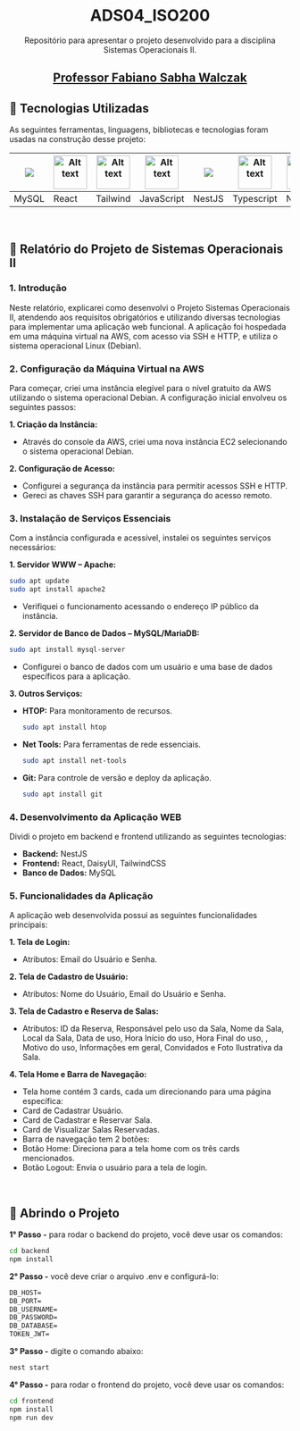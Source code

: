 <div align="center">

# ADS04_ISO200

Repositório para apresentar o projeto desenvolvido para a disciplina Sistemas Operacionais II.

## <a href="https://www.linkedin.com/in/fabiano-sabha-8661b4/" target="Sabha"> Professor Fabiano Sabha Walczak </a>



</div>

## :rocket: Tecnologias Utilizadas

As seguintes ferramentas, linguagens, bibliotecas e tecnologias foram usadas na construção desse projeto:

<table>
  <thead>
    <th><img
    src="https://cdn.jsdelivr.net/gh/devicons/devicon@latest/icons/mysql/mysql-original-wordmark.svg" /></th>
    <th><img
    src="https://cdn.jsdelivr.net/gh/devicons/devicon@latest/icons/react/react-original.svg"
    alt="Alt text"
    title="React"
    style="display: inline-block; margin: 0 auto; width: 60px"></th>
    <th><img
    src="https://github.com/apiFatec/API-3-Semestre-Ionic/assets/112169639/8f7699b6-4ee3-4bfb-a761-f79faa45049d"
    alt="Alt text"
    title="Tailwind"
    style="display: inline-block; margin: 0 auto; width: 60px"></th>
     <th><img
    src="https://user-images.githubusercontent.com/89823203/190717820-53e9f06b-1aec-4e46-91e1-94ea2cf07100.svg"
    alt="Alt text"
    title="JavaScript"
    style="display: inline-block; margin: 0 auto; width: 60px"></th>
    <th><img
    src="https://cdn.jsdelivr.net/gh/devicons/devicon@latest/icons/nestjs/nestjs-original.svg" /></th>
     <th><img
    src="https://cdn.jsdelivr.net/gh/devicons/devicon/icons/typescript/typescript-original.svg"
    alt="Alt text"
    title="TypeScript"
    style="display: inline-block; margin: 0 auto; width: 60px"></th>
     <th><img
    src="https://cdn.jsdelivr.net/gh/devicons/devicon/icons/nodejs/nodejs-original-wordmark.svg"
    alt="Alt text"
    title="Node.Js"
    style="display: inline-block; margin: 0 auto; width: 60px"></th>
  </thead>

  <tbody>
    <td>MySQL</td>
    <td>React</td>
    <td>Tailwind</td>
    <td>JavaScript</td>
    <td>NestJS</td>
    <td>Typescript</td>
    <td>Node.Js</td>
  </tbody>

</table>
    
<br>

## :rocket: Relatório do Projeto de Sistemas Operacionais II

### 1. Introdução

Neste relatório, explicarei como desenvolvi o Projeto Sistemas Operacionais II, atendendo aos requisitos obrigatórios e utilizando diversas tecnologias para implementar uma aplicação web funcional. A aplicação foi hospedada em uma máquina virtual na AWS, com acesso via SSH e HTTP, e utiliza o sistema operacional Linux (Debian).

### 2. Configuração da Máquina Virtual na AWS

Para começar, criei uma instância elegível para o nível gratuito da AWS utilizando o sistema operacional Debian. A configuração inicial envolveu os seguintes passos:

**1. Criação da Instância:**
   - Através do console da AWS, criei uma nova instância EC2 selecionando o sistema operacional Debian.

**2. Configuração de Acesso:**
   - Configurei a segurança da instância para permitir acessos SSH e HTTP.
   - Gereci as chaves SSH para garantir a segurança do acesso remoto.

### 3. Instalação de Serviços Essenciais

Com a instância configurada e acessível, instalei os seguintes serviços necessários:

**1. Servidor WWW – Apache:**
   ```bash
   sudo apt update
   sudo apt install apache2
   ```
   - Verifiquei o funcionamento acessando o endereço IP público da instância.

**2. Servidor de Banco de Dados – MySQL/MariaDB:**
   ```bash
   sudo apt install mysql-server
   ```
   - Configurei o banco de dados com um usuário e uma base de dados específicos para a aplicação.

**3. Outros Serviços:**
   - **HTOP:** Para monitoramento de recursos.
     ```bash
     sudo apt install htop
     ```
   - **Net Tools:** Para ferramentas de rede essenciais.
     ```bash
     sudo apt install net-tools
     ```
   - **Git:** Para controle de versão e deploy da aplicação.
     ```bash
     sudo apt install git
     ```

### 4. Desenvolvimento da Aplicação WEB

Dividi o projeto em backend e frontend utilizando as seguintes tecnologias:

- **Backend:** NestJS
- **Frontend:** React, DaisyUI, TailwindCSS
- **Banco de Dados:** MySQL


### 5. Funcionalidades da Aplicação

A aplicação web desenvolvida possui as seguintes funcionalidades principais:

**1. Tela de Login:**
   - Atributos: Email do Usuário e Senha.

**2. Tela de Cadastro de Usuário:**
   - Atributos: Nome do Usuário, Email do Usuário e Senha.

**3. Tela de Cadastro e Reserva de Salas:**
   - Atributos: ID da Reserva, Responsável pelo uso da Sala, Nome da Sala, Local da Sala, Data de uso, Hora Início do uso, Hora Final do uso, , Motivo do uso, Informações em geral, Convidados e Foto Ilustrativa da Sala.

**4. Tela Home e Barra de Navegação:**
   - Tela home contém 3 cards, cada um direcionando para uma página específica:
   - Card de Cadastrar Usuário.
   - Card de Cadastrar e Reservar Sala.
   - Card de Visualizar Salas Reservadas.
   - Barra de navegação tem 2 botões:
   - Botão Home: Direciona para a tela home com os três cards mencionados.
   - Botão Logout: Envia o usuário para a tela de login.

<br>


## :rocket: Abrindo o Projeto

**1° Passo -** para rodar o backend do projeto, você deve usar os comandos: 

```cmd
cd backend
npm install
```

**2° Passo -** você deve criar o arquivo .env e configurá-lo: 

```cmd
DB_HOST=
DB_PORT=
DB_USERNAME=
DB_PASSWORD=
DB_DATABASE=
TOKEN_JWT=
```

**3° Passo -** digite o comando abaixo: 

```cmd
nest start
```

**4° Passo -** para rodar o frontend do projeto, você deve usar os comandos: 

```cmd
cd frontend
npm install
npm run dev
```

